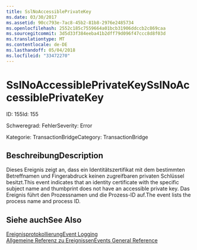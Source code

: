 ```yaml
---
title: SslNoAccessiblePrivateKey
ms.date: 03/30/2017
ms.assetid: 90cc793e-7ac8-45b2-81b8-2976e2485734
ms.openlocfilehash: 2552c185c7559664a01bcb31906ddccb2c869caa
ms.sourcegitcommit: 3d5d33f384eeba41b2dff79d096f47ccc8d8f03d
ms.translationtype: MT
ms.contentlocale: de-DE
ms.lasthandoff: 05/04/2018
ms.locfileid: "33472270"
---
```

# <a name="sslnoaccessibleprivatekey"></a><span data-ttu-id="1de84-102">SslNoAccessiblePrivateKey</span><span class="sxs-lookup"><span data-stu-id="1de84-102">SslNoAccessiblePrivateKey</span></span>
<span data-ttu-id="1de84-103">ID: 155</span><span class="sxs-lookup"><span data-stu-id="1de84-103">Id: 155</span></span>  
  
 <span data-ttu-id="1de84-104">Schweregrad: Fehler</span><span class="sxs-lookup"><span data-stu-id="1de84-104">Severity: Error</span></span>  
  
 <span data-ttu-id="1de84-105">Kategorie: TransactionBridge</span><span class="sxs-lookup"><span data-stu-id="1de84-105">Category: TransactionBridge</span></span>  
  
## <a name="description"></a><span data-ttu-id="1de84-106">Beschreibung</span><span class="sxs-lookup"><span data-stu-id="1de84-106">Description</span></span>  
 <span data-ttu-id="1de84-107">Dieses Ereignis zeigt an, dass ein Identitätszertifikat mit dem bestimmten Betreffnamen und Fingerabdruck keinen zugreifbaren privaten Schlüssel besitzt.</span><span class="sxs-lookup"><span data-stu-id="1de84-107">This event indicates that an identity certificate with the specific subject name and thumbprint does not have an accessible private key.</span></span> <span data-ttu-id="1de84-108">Das Ereignis führt den Prozessnamen und die Prozess-ID auf.</span><span class="sxs-lookup"><span data-stu-id="1de84-108">The event lists the process name and process ID.</span></span>  
  
## <a name="see-also"></a><span data-ttu-id="1de84-109">Siehe auch</span><span class="sxs-lookup"><span data-stu-id="1de84-109">See Also</span></span>  
 [<span data-ttu-id="1de84-110">Ereignisprotokollierung</span><span class="sxs-lookup"><span data-stu-id="1de84-110">Event Logging</span></span>](../../../../../docs/framework/wcf/diagnostics/event-logging/index.md)  
 [<span data-ttu-id="1de84-111">Allgemeine Referenz zu Ereignissen</span><span class="sxs-lookup"><span data-stu-id="1de84-111">Events General Reference</span></span>](../../../../../docs/framework/wcf/diagnostics/event-logging/events-general-reference.md)
